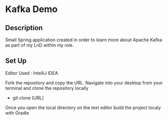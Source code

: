 # Kafka Demo 

## Description
Small Spring application created in order to learn more about Apache Kafka as part of my LnD within my role.

## Set Up
Editor Used : IntelliJ IDEA

Fork the repository and copy the URL. Navigate into your desktop from your terminal and clone the repository locally

* git clone [URL] 

Once you open the local directory on the text editor build the project localy with Gradle
